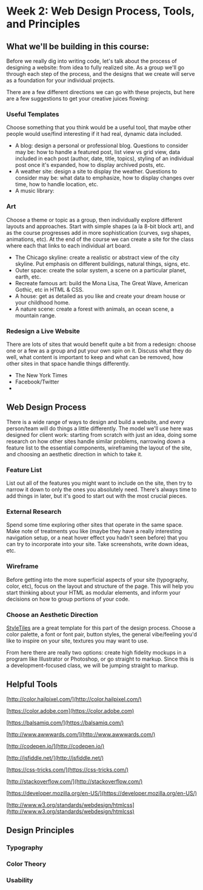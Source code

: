 # Week 2: Web Design Process, Tools, and Principles

## What we'll be building in this course:
Before we really dig into writing code, let's talk about the process of designing a website: from idea to fully realized site. As a group we'll go through each step of the process, and the designs that we create will serve as a foundation for your individual projects.

There are a few different directions we can go with these projects, but here are a few suggestions to get your creative juices flowing:

### Useful Templates
Choose something that you think would be a useful tool, that maybe other people would use/find interesting if it had real, dynamic data included.
- A blog: design a personal or professional blog. Questions to consider may be: how to handle a featured post, list view vs grid view, data included in each post (author, date, title, topics), styling of an individual post once it's expanded, how to display archived posts, etc. 
- A weather site: design a site to display the weather. Questions to consider may be: what data to emphasize, how to display changes over time, how to handle location, etc.
- A music library:

### Art
Choose a theme or topic as a group, then individually explore different layouts and approaches. Start with simple shapes (a la 8-bit block art), and as the course progresses add in more sophistication (curves, svg shapes, animations, etc). At the end of the course we can create a site for the class where each that links to each individual art board.
- The Chicago skyline: create a realistic or abstract view of the city skyline. Put emphasis on different buildings, natural things, signs, etc.
- Outer space: create the solar system, a scene on a particular planet, earth, etc.
- Recreate famous art: build the Mona Lisa, The Great Wave, American Gothic, etc in HTML & CSS.
- A house: get as detailed as you like and create your dream house or your childhood home.
- A nature scene: create a forest with animals, an ocean scene, a mountain range.

### Redesign a Live Website
There are lots of sites that would benefit quite a bit from a redesign: choose one or a few as a group and put your own spin on it. Discuss what they do well, what content is important to keep and what can be removed, how other sites in that space handle things differently.
- The New York Times
- Facebook/Twitter
- 

## Web Design Process
There is a wide range of ways to design and build a website, and every person/team will do things a little differently. The model we'll use here was designed for client work: starting from scratch with just an idea, doing some research on how other sites handle similar problems, narrowing down a feature list to the essential components, wireframing the layout of the site, and choosing an aesthetic direction in which to take it.

### Feature List
List out all of the features you might want to include on the site, then try to narrow it down to only the ones you absolutely need. There's always time to add things in later, but it's good to start out with the most crucial pieces.

### External Research
Spend some time exploring other sites that operate in the same space. Make note of treatments you like (maybe they have a really interesting navigation setup, or a neat hover effect you hadn't seen before) that you can try to incorporate into your site. Take screenshots, write down ideas, etc.

### Wireframe
Before getting into the more superficial aspects of your site (typography, color, etc), focus on the layout and structure of the page. This will help you start thinking about your HTML as modular elements, and inform your decisions on how to group portions of your code.

### Choose an Aesthetic Direction
[StyleTiles](http://styletil.es/) are a great template for this part of the design process. Choose a color palette, a font or font pair, button styles, the general vibe/feeling you'd like to inspire on your site, textures you may want to use.

From here there are really two options: create high fidelity mockups in a program like Illustrator or Photoshop, or go straight to markup. Since this is a development-focused class, we will be jumping straight to markup.

## Helpful Tools

[http://color.hailpixel.com/](http://color.hailpixel.com/)

[https://color.adobe.com](https://color.adobe.com)

[https://balsamiq.com/](https://balsamiq.com/)

[http://www.awwwards.com/](http://www.awwwards.com/)

[http://codepen.io/](http://codepen.io/)

[http://jsfiddle.net/](http://jsfiddle.net/)

[https://css-tricks.com/](https://css-tricks.com/)

[http://stackoverflow.com/](http://stackoverflow.com/)

[https://developer.mozilla.org/en-US/](https://developer.mozilla.org/en-US/)

[http://www.w3.org/standards/webdesign/htmlcss](http://www.w3.org/standards/webdesign/htmlcss)


## Design Principles

### Typography

### Color Theory

### Usability

